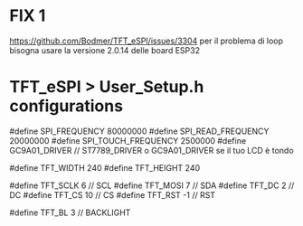 # FIX 1
https://github.com/Bodmer/TFT_eSPI/issues/3304
per il problema di loop bisogna usare la versione 2.0.14 delle board ESP32 

# TFT_eSPI > User_Setup.h configurations 
#define SPI_FREQUENCY  80000000
#define SPI_READ_FREQUENCY  20000000
#define SPI_TOUCH_FREQUENCY  2500000
#define GC9A01_DRIVER        // ST7789_DRIVER o GC9A01_DRIVER se il tuo LCD è tondo

#define TFT_WIDTH  240
#define TFT_HEIGHT 240

#define TFT_SCLK  6   // SCL
#define TFT_MOSI  7   // SDA
#define TFT_DC    2   // DC
#define TFT_CS   10   // CS
#define TFT_RST  -1   // RST

#define TFT_BL    3   // BACKLIGHT

